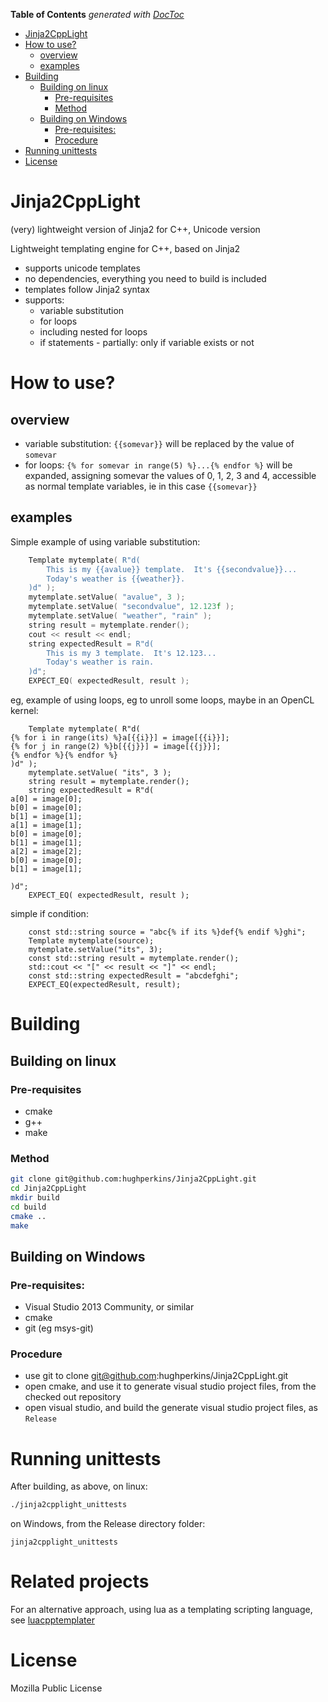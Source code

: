 <!-- START doctoc generated TOC please keep comment here to allow auto update -->
<!-- DON'T EDIT THIS SECTION, INSTEAD RE-RUN doctoc TO UPDATE -->
**Table of Contents**  *generated with [DocToc](https://github.com/thlorenz/doctoc)*

- [Jinja2CppLight](#jinja2cpplight)
- [How to use?](#how-to-use)
  - [overview](#overview)
  - [examples](#examples)
- [Building](#building)
  - [Building on linux](#building-on-linux)
    - [Pre-requisites](#pre-requisites)
    - [Method](#method)
  - [Building on Windows](#building-on-windows)
    - [Pre-requisites:](#pre-requisites)
    - [Procedure](#procedure)
- [Running unittests](#running-unittests)
- [License](#license)

<!-- END doctoc generated TOC please keep comment here to allow auto update -->

# Jinja2CppLight
(very) lightweight version of Jinja2 for C++, Unicode version

Lightweight templating engine for C++, based on Jinja2
* supports unicode templates
* no dependencies, everything you need to build is included
* templates follow Jinja2 syntax
* supports:
  * variable substitution
  * for loops
  * including nested for loops
  * if statements - partially: only if variable exists or not

# How to use?

## overview

* variable substitution: `{{somevar}}` will be replaced by the value of `somevar`
* for loops: `{% for somevar in range(5) %}...{% endfor %}` will be expanded, assigning somevar the values of 
0, 1, 2, 3 and 4, accessible as normal template variables, ie in this case `{{somevar}}`

## examples

Simple example of using variable substitution:
```c++
    Template mytemplate( R"d(
        This is my {{avalue}} template.  It's {{secondvalue}}...
        Today's weather is {{weather}}.
    )d" );
    mytemplate.setValue( "avalue", 3 );
    mytemplate.setValue( "secondvalue", 12.123f );
    mytemplate.setValue( "weather", "rain" );
    string result = mytemplate.render();
    cout << result << endl;
    string expectedResult = R"d(
        This is my 3 template.  It's 12.123...
        Today's weather is rain.
    )d";
    EXPECT_EQ( expectedResult, result );
```

eg, example of using loops, eg to unroll some loops, maybe in an OpenCL kernel:
```
    Template mytemplate( R"d(
{% for i in range(its) %}a[{{i}}] = image[{{i}}];
{% for j in range(2) %}b[{{j}}] = image[{{j}}];
{% endfor %}{% endfor %}
)d" );
    mytemplate.setValue( "its", 3 );
    string result = mytemplate.render();
    string expectedResult = R"d(
a[0] = image[0];
b[0] = image[0];
b[1] = image[1];
a[1] = image[1];
b[0] = image[0];
b[1] = image[1];
a[2] = image[2];
b[0] = image[0];
b[1] = image[1];

)d";
    EXPECT_EQ( expectedResult, result );
```

simple if condition:
```
    const std::string source = "abc{% if its %}def{% endif %}ghi";
    Template mytemplate(source);
    mytemplate.setValue("its", 3);
    const std::string result = mytemplate.render();
    std::cout << "[" << result << "]" << endl;
    const std::string expectedResult = "abcdefghi";
    EXPECT_EQ(expectedResult, result);
```

# Building

## Building on linux

### Pre-requisites

* cmake
* g++
* make

### Method

```bash
git clone git@github.com:hughperkins/Jinja2CppLight.git
cd Jinja2CppLight
mkdir build
cd build
cmake ..
make
```

## Building on Windows

### Pre-requisites:

* Visual Studio 2013 Community, or similar
* cmake
* git (eg msys-git)

### Procedure

* use git to clone git@github.com:hughperkins/Jinja2CppLight.git
* open cmake, and use it to generate visual studio project files, from the checked out repository
* open visual studio, and build the generate visual studio project files, as `Release`

# Running unittests

After building, as above, on linux:
```bash
./jinja2cpplight_unittests
```
on Windows, from the Release directory folder:
```
jinja2cpplight_unittests
```

# Related projects

For an alternative approach, using lua as a templating scripting language, see [luacpptemplater](https://github.com/hughperkins/luacpptemplater)

# License

Mozilla Public License

